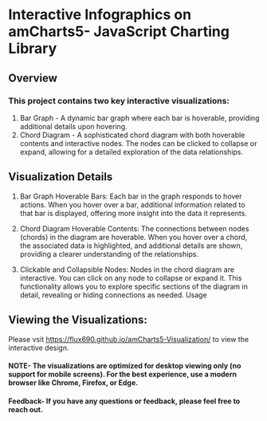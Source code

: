 # Interactive Infographics on amCharts5- JavaScript Charting Library

## Overview

### This project contains two key interactive visualizations:

1. Bar Graph - A dynamic bar graph where each bar is hoverable, providing additional details upon hovering.
2. Chord Diagram - A sophisticated chord diagram with both hoverable contents and interactive nodes. The nodes can be clicked to collapse or expand, allowing for a detailed exploration of the data relationships.


## Visualization Details

1. Bar Graph
Hoverable Bars: Each bar in the graph responds to hover actions. When you hover over a bar, additional information related to that bar is displayed, offering more insight into the data it represents.

2. Chord Diagram
Hoverable Contents: The connections between nodes (chords) in the diagram are hoverable. When you hover over a chord, the associated data is highlighted, and additional details are shown, providing a clearer understanding of the relationships.

3. Clickable and Collapsible Nodes: Nodes in the chord diagram are interactive. You can click on any node to collapse or expand it. This functionality allows you to explore specific sections of the diagram in detail, revealing or hiding connections as needed.
Usage


## Viewing the Visualizations:
Please vsit https://flux690.github.io/amCharts5-Visualization/ to view the interactive design.


#### NOTE- The visualizations are optimized for desktop viewing only (no support for mobile screens). For the best experience, use a modern browser like Chrome, Firefox, or Edge.

#### Feedback- If you have any questions or feedback, please feel free to reach out.
